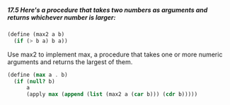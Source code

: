 ##### 17.5 Here's a procedure that takes two numbers as arguments and returns whichever number is larger:
```Scheme
(define (max2 a b)
  (if (> b a) b a))
```

Use max2 to implement max, a procedure that takes one or more numeric arguments and returns the largest of them.

```Scheme
(define (max a . b)
  (if (null? b)
      a
      (apply max (append (list (max2 a (car b))) (cdr b)))))
```
